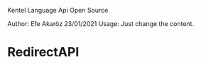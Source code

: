 Kentel Language Api Open Source

Author: Efe Akaröz
23/01/2021
Usage:
	Just change the content.
# RedirectAPI
